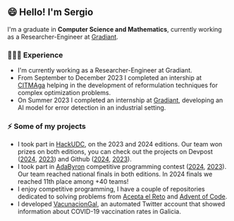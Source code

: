 ## 😄 Hello! I'm Sergio 

I'm a graduate in **Computer Science and Mathematics**, currently working as a Researcher-Engineer at [Gradiant](https://www.gradiant.org/).

### 👨🏻‍💻 Experience
- I'm currently working as a Researcher-Engineer at Gradiant.
- From September to December 2023 I completed an intership at [CITMAga](https://citmaga.gal/es/) helping in the development of reformulation techniques for complex optimization problems.
- On Summer 2023 I completed an internship at [Gradiant](https://github.com/Gradiant), developing an AI model for error detection in an industrial setting.

### ⚡ Some of my projects
- I took part in [HackUDC](https://hackudc.gpul.org/), on the 2023 and 2024 editions. Our team won prizes on both editions, you can check out the projects on Devpost ([2024](https://devpost.com/software/ecoviaggio), [2023](https://devpost.com/software/costacompas)) and Github ([2024](https://github.com/antongomez/ecoviaggio), [2023](https://github.com/CastilloDel/costaCompas)).
- I took part in [AdaByron](https://ada-byron.es) competitive programming contest ([2024](https://ada-byron.es/2024/nac/), [2023](https://ada-byron.es/2023/nac/)). Our team reached national finals in both editions. In 2024 finals we reached 11th place among +40 teams!
- I enjoy competitive programming, I have a couple of repositories dedicated to solving problems from [Acepta el Reto](https://github.com/sergio-alv-per/acepta-el-reto) and [Advent of Code](https://github.com/sergio-alv-per/advent-of-code-2023).
- I developed [VacunacionGal](https://twitter.com/VacunacionGal), an automated Twitter account that showed information about COVID-19 vaccination rates in Galicia.
